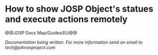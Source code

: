# How to show JOSP Object's statues and execute actions remotely

@@JOSP Docs Map/Guides/EU@@

_Documentation being written.
For more information send an email to tech@johnosproject.com_

